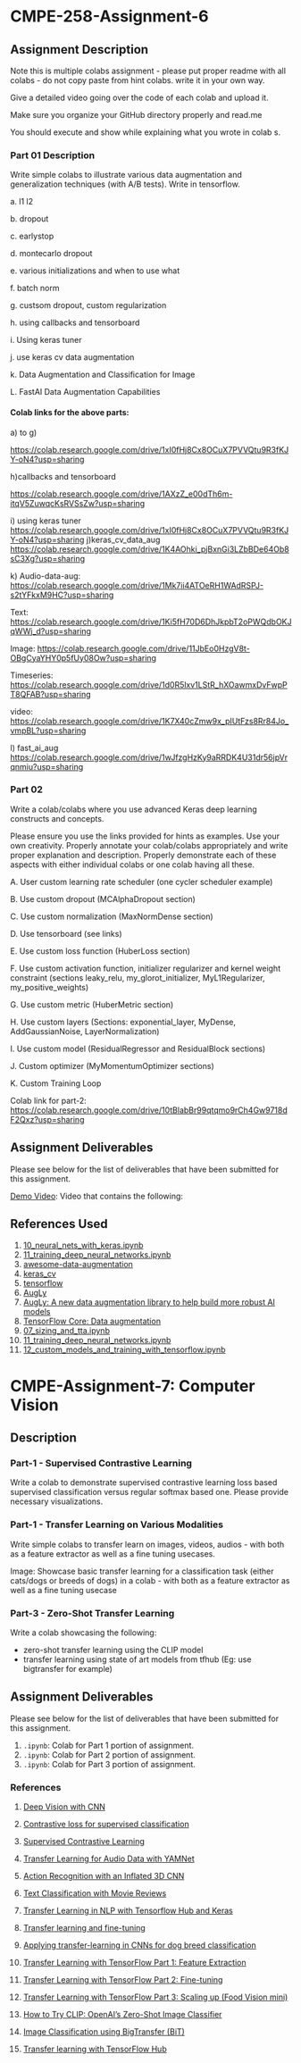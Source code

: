 # CMPE-258-Assignment-6

## Assignment Description

Note this is multiple colabs assignment - please put proper readme with all colabs - do not copy paste from hint colabs. write it in your own way.

Give a detailed video going over the code of each colab and upload it.

Make sure you organize your GitHub directory properly and read.me

You should execute and show while explaining what you wrote in colab s.

### Part 01 Description

Write simple colabs to illustrate various data augmentation and generalization techniques (with A/B tests).
Write in tensorflow.

a. l1 l2

b. dropout

c. earlystop

d. montecarlo dropout

e. various initializations and when to use what

f. batch norm

g. custsom dropout, custom regularization

h. using callbacks and tensorboard

i. Using keras tuner

j. use keras cv data augmentation

k. Data Augmentation and Classification for Image

L. FastAI Data Augmentation Capabilities

#### Colab links for the above parts:
a) to g)

https://colab.research.google.com/drive/1xI0fHj8Cx8OCuX7PVVQtu9R3fKJY-oN4?usp=sharing

h)callbacks and tensorboard

https://colab.research.google.com/drive/1AXzZ_e00dTh6m-itqV5ZuwqcKsRVSsZw?usp=sharing

i) using keras tuner
https://colab.research.google.com/drive/1xI0fHj8Cx8OCuX7PVVQtu9R3fKJY-oN4?usp=sharing
j)keras_cv_data_aug
https://colab.research.google.com/drive/1K4AOhki_pjBxnGi3LZbBDe64Ob8sC3Xg?usp=sharing

k)
Audio-data-aug: https://colab.research.google.com/drive/1Mk7ii4ATOeRH1WAdRSPJ-s2tYFkxM9HC?usp=sharing

Text:  https://colab.research.google.com/drive/1Ki5fH70D6DhJkpbT2oPWQdbOKJqWWj_d?usp=sharing

Image: https://colab.research.google.com/drive/11JbEo0HzgV8t-OBgCyaYHY0p5fUy08Ow?usp=sharing

Timeseries: https://colab.research.google.com/drive/1d0R5lxv1LStR_hXOawmxDvFwpPT8QFAB?usp=sharing

video: https://colab.research.google.com/drive/1K7X40cZmw9x_pIUtFzs8Rr84Jo_vmpBL?usp=sharing

l)
fast_ai_aug
https://colab.research.google.com/drive/1wJfzgHzKy9aRRDK4U31dr56jpVrqnmiu?usp=sharing

### Part 02

Write a colab/colabs where you use advanced Keras deep learning constructs and concepts.

Please ensure you use the links provided for hints as examples. Use your own creativity. Properly annotate your colab/colabs appropriately and write proper explanation and description. Properly demonstrate each of these aspects with either individual colabs or one colab having all these.

A. User custom learning rate scheduler (one cycler scheduler example)

B. Use custom dropout (MCAlphaDropout section)

C. Use custom normalization (MaxNormDense section)

D. Use tensorboard (see links)

E. Use custom loss function (HuberLoss section)

F. Use custom activation function, initializer regularizer and kernel weight constraint (sections leaky_relu, my_glorot_initializer, MyL1Regularizer, my_positive_weights)

G. Use custom metric (HuberMetric section)

H. Use custom layers (Sections: exponential_layer, MyDense, AddGaussianNoise, LayerNormalization)

I. Use custom model (ResidualRegressor and ResidualBlock sections)

J. Custom optimizer (MyMomentumOptimizer sections)

K. Custom Training Loop  

Colab link for part-2:
https://colab.research.google.com/drive/10tBlabBr99qtqmo9rCh4Gw9718dF2Qxz?usp=sharing

## Assignment Deliverables

Please see below for the list of deliverables that have been submitted for this assignment.


 [Demo Video](https://drive.google.com/file/d/11kFkc2svSrb8EBoHJ0mTqJ-EFM2MCQCw/view?usp=drive_link): Video that contains the following:

## References Used

1. [10_neural_nets_with_keras.ipynb](https://github.com/ageron/handson-ml3/blob/main/10_neural_nets_with_keras.ipynb)
2. [11_training_deep_neural_networks.ipynb](https://github.com/ageron/handson-ml3/blob/main/11_training_deep_neural_networks.ipynb)
3. [awesome-data-augmentation](https://brunokrinski.github.io/awesome-data-augmentation/)
4. [keras_cv](https://keras.io/keras_cv/)
5. [tensorflow](https://www.tensorflow.org/)
6. [AugLy](https://github.com/facebookresearch/AugLy)
7. [AugLy: A new data augmentation library to help build more robust AI models](https://ai.meta.com/blog/augly-a-new-data-augmentation-library-to-help-build-more-robust-ai-models/)
8. [TensorFlow Core: Data augmentation](https://www.tensorflow.org/tutorials/images/data_augmentation)
9. [07_sizing_and_tta.ipynb](https://github.com/fastai/fastbook/blob/master/07_sizing_and_tta.ipynb)
10. [11_training_deep_neural_networks.ipynb](https://github.com/ageron/handson-ml2/blob/master/11_training_deep_neural_networks.ipynb)
11. [12_custom_models_and_training_with_tensorflow.ipynb](https://github.com/ageron/handson-ml2/blob/master/12_custom_models_and_training_with_tensorflow.ipynb)





# CMPE-Assignment-7: Computer Vision

##  Description

### Part-1 - Supervised Contrastive Learning

Write a colab to demonstrate supervised contrastive learning loss based supervised classification versus regular softmax based one. Please provide necessary visualizations.


### Part-1 - Transfer Learning on Various Modalities

Write simple colabs to transfer learn on images, videos, audios - with both as a feature extractor as well as a fine tuning usecases.

Image: Showcase basic transfer learning for a classification task (either cats/dogs or breeds of dogs) in a colab - with both as a feature extractor as well as a fine tuning usecase


### Part-3 - Zero-Shot Transfer Learning

Write a colab showcasing the following:

- zero-shot transfer learning using the CLIP model
- transfer learning using state of art models from tfhub (Eg: use bigtransfer for example)


## Assignment Deliverables

Please see below for the list of deliverables that have been submitted for this assignment.

1. `.ipynb`:  Colab for Part 1 portion of assignment.
2. `.ipynb`:  Colab for Part 2 portion of assignment.
3. `.ipynb`:  Colab for Part 3 portion of assignment.

###  References

1. [Deep Vision with CNN](https://docs.google.com/presentation/d/1UxtHDwjViC7VpSb0zB-kajGQ-TwznQmc-7LsbHRfO3s/edit#slide=id.p)
2. [Contrastive loss for supervised classification](https://towardsdatascience.com/contrastive-loss-for-supervised-classification-224ae35692e7)
3. [Supervised Contrastive Learning](https://keras.io/examples/vision/supervised-contrastive-learning/)


1. [Transfer Learning for Audio Data with YAMNet](https://blog.tensorflow.org/2021/03/transfer-learning-for-audio-data-with-yamnet.html)
2. [Action Recognition with an Inflated 3D CNN](https://www.tensorflow.org/hub/tutorials/action_recognition_with_tf_hub)
3. [Text Classification with Movie Reviews](https://www.tensorflow.org/hub/tutorials/tf2_text_classification)
4. [Transfer Learning in NLP with Tensorflow Hub and Keras](https://amitness.com/posts/tensorflow-hub-for-transfer-learning)
5. [Transfer learning and fine-tuning](https://www.tensorflow.org/tutorials/images/transfer_learning)
6. [Applying transfer-learning in CNNs for dog breed classification](https://towardsdatascience.com/dog-breed-classification-using-cnns-and-transfer-learning-e36259b29925)
7. [Transfer Learning with TensorFlow Part 1: Feature Extraction](https://github.com/mrdbourke/tensorflow-deep-learning/blob/main/04_transfer_learning_in_tensorflow_part_1_feature_extraction.ipynb)
8. [Transfer Learning with TensorFlow Part 2: Fine-tuning](https://github.com/mrdbourke/tensorflow-deep-learning/blob/main/05_transfer_learning_in_tensorflow_part_2_fine_tuning.ipynb)
9. [Transfer Learning with TensorFlow Part 3: Scaling up (Food Vision mini)](https://github.com/mrdbourke/tensorflow-deep-learning/blob/main/06_transfer_learning_in_tensorflow_part_3_scaling_up.ipynb)


1. [How to Try CLIP: OpenAI’s Zero-Shot Image Classifier](https://towardsdatascience.com/how-to-try-clip-openais-zero-shot-image-classifier-439d75a34d6b)
2. [Image Classification using BigTransfer (BiT)](https://keras.io/examples/vision/bit/)
3. [Transfer learning with TensorFlow Hub](https://www.tensorflow.org/tutorials/images/transfer_learning_with_hub)



